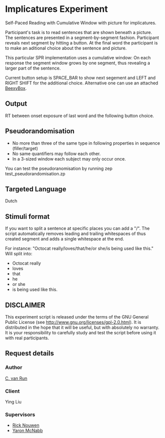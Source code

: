 # Implicatures Experiment
Self-Paced Reading with Cumulative Window with picture for implicatures.

Participant's task is to read sentences that are shown beneath a picture. The sentences are presented in a segment-by-segment fashion. Participant reveals next segment by hitting a button. At the final word the participant is to make an aditional choice about the sentence and picture.

This particular SPR implementation uses a cumulative window: On each response the segment window grows by one segment, thus revealing a larger part of the sentence.

Current button setup is SPACE_BAR to show next segement and LEFT and RIGHT SHIFT for the additional choice. Alternative one can use an attached [BeexyBox](http://www.beexy.org/responseboxes/).

## Output
RT between onset exposure of last word and the following button choice.

## Pseudorandomisation
* No more than three of the same type in following properties in sequence (filler/target)
* No same quantifiers may follow each other.
* In a 3-sized window each subject may only occur once.

You can test the pseudoranomisation by running
 zep test_pseudorandomisation.zp

## Targeted Language
Dutch

## Stimuli format
If you want to split a sentence at specific places you can add a "/". The script automatically removes leading and trailing whitespaces of thus created segment and adds a single whitespace at the end.

For instance:
 "Octocat really/loves/that/he/or she/is being used like this."
Will split into:
* Octocat really
* loves
* that
* he
* or she
* is being used like this.

## DISCLAIMER
This experiment script is released under the terms of the GNU General Public License (see http://www.gnu.org/licenses/gpl-2.0.html). It is distributed in the hope that it will be useful, but with absolutely no warranty. It is your responsibility to carefully study and test the script before using it with real participants.

## Request details
### Author
[C. van Run](http://www.uu.nl/staff/CPAvanRun)
### Client
Ying Liu
### Supervisors
* [Rick Nouwen](http://www.uu.nl/medewerkers/RWFNouwen)
* [Yaron McNabb](http://www.uu.nl/medewerkers/YMcNabb)
